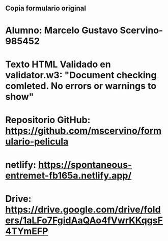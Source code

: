 ## Copia formulario original

# Alumno: Marcelo Gustavo Scervino-985452

# Texto HTML Validado en validator.w3: "Document checking comleted. No errors or warnings to show"

# Repositorio GitHub: https://github.com/mscervino/formulario-pelicula

# netlify: https://spontaneous-entremet-fb165a.netlify.app/

# Drive: https://drive.google.com/drive/folders/1aLFo7FgidAaQAo4fVwrKKqgsF4TYmEFP

```

```
